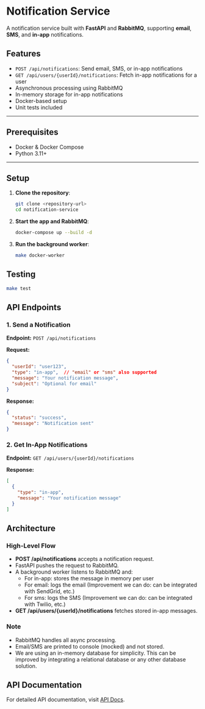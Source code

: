 # Notification Service

A notification service built with **FastAPI** and **RabbitMQ**, supporting **email**, **SMS**, and **in-app** notifications.

## Features

- `POST /api/notifications`: Send email, SMS, or in-app notifications
- `GET /api/users/{userId}/notifications`: Fetch in-app notifications for a user
- Asynchronous processing using RabbitMQ
- In-memory storage for in-app notifications
- Docker-based setup
- Unit tests included

---

## Prerequisites

- Docker & Docker Compose
- Python 3.11+

---

## Setup

1. **Clone the repository**:
   ```bash
   git clone <repository-url>
   cd notification-service
   ```

2. **Start the app and RabbitMQ**:
   ```bash
   docker-compose up --build -d
   ```

3. **Run the background worker**:
   ```bash
   make docker-worker
   ```

## Testing

```bash
make test
```

## API Endpoints

### 1. Send a Notification
**Endpoint:** `POST /api/notifications`

**Request:**
```json
{
  "userId": "user123",
  "type": "in-app",  // "email" or "sms" also supported
  "message": "Your notification message",
  "subject": "Optional for email"
}
```

**Response:**
```json
{
  "status": "success",
  "message": "Notification sent"
}
```

### 2. Get In-App Notifications
**Endpoint:** `GET /api/users/{userId}/notifications`

**Response:**
```json
[
  {
    "type": "in-app",
    "message": "Your notification message"
  }
]
```

## Architecture

### High-Level Flow
- **POST /api/notifications** accepts a notification request.
- FastAPI pushes the request to RabbitMQ.
- A background worker listens to RabbitMQ and:
  - For in-app: stores the message in memory per user
  - For email: logs the email (Improvement we can do: can be integrated with SendGrid, etc.)
  - For sms: logs the SMS (Improvement we can do: can be integrated with Twilio, etc.)
- **GET /api/users/{userId}/notifications** fetches stored in-app messages.

### Note
- RabbitMQ handles all async processing.
- Email/SMS are printed to console (mocked) and not stored.
- We are using an in-memory database for simplicity. This can be improved by integrating a relational database or any other database solution.

## API Documentation
For detailed API documentation, visit [API Docs](http://localhost:8001/docs).
